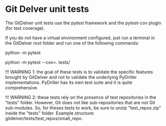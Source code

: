 # Git Delver unit tests

The GitDelver unit tests use the pytest framework and the pytest-cov plugin (for test coverage).

If you do not have a virtual environment configured, just run a terminal in the GitDelver root folder and run one of the following commands:

python -m pytest

python -m pytest --cov=. tests/

!!! WARNING 1: the goal of these tests is to validate the specific features brought by GitDelver and not
to validate the underlying PyDriller implementations. PyDriller has its own test suite and it is
quite comprehensive.

!!! WARNING 2: these tests rely on the presence of test repositories in the "tests" folder. However,
Git does not like sub-repositories that are not Git sub-modules. So, for theses tests to work, be sure
to unzip "test_repos.zip" inside the "tests" folder.
Example structure: gitdelver/tests/test_repos/small_repo.
